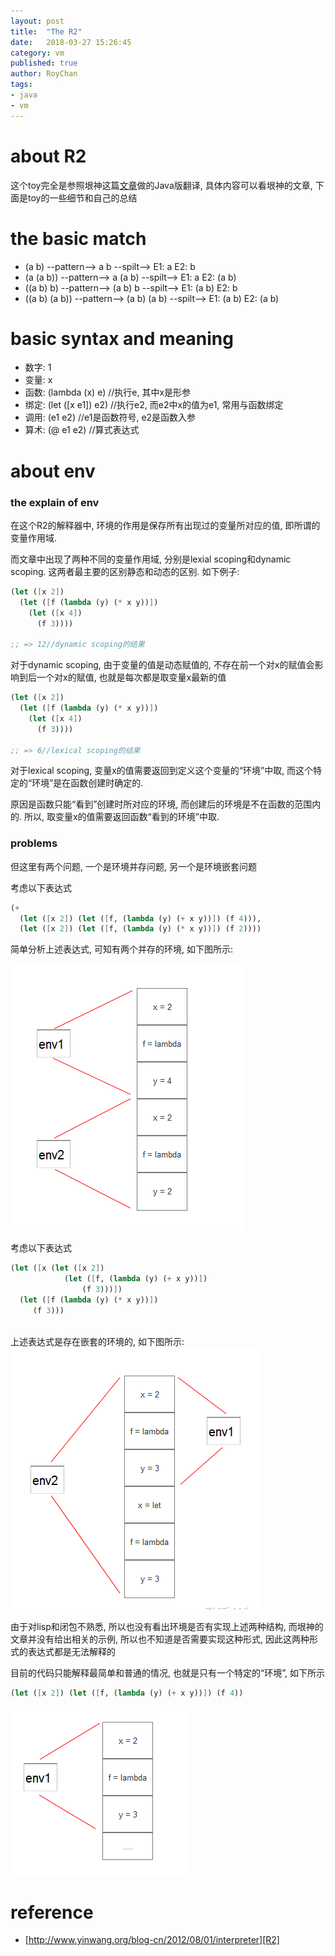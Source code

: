 ```yaml
---
layout: post
title:  "The R2"
date:   2018-03-27 15:26:45
category: vm
published: true
author: RoyChan
tags:
- java
- vm
---
```


# about R2
这个toy完全是参照垠神这篇[文章][R1]做的Java版翻译, 具体内容可以看垠神的文章, 下面是toy的一些细节和自己的总结

# the basic match
* (a b) --pattern--> a b --spilt--> E1: a E2: b  
* (a (a b)) --pattern--> a (a b) --spilt--> E1: a E2: (a b)
* ((a b) b) --pattern--> (a b) b --spilt--> E1: (a b) E2: b 
* ((a b) (a b)) --pattern--> (a b) (a b) --spilt--> E1: (a b) E2: (a b) 

# basic syntax and meaning
* 数字: 1
* 变量: x
* 函数: (lambda (x) e)
//执行e, 其中x是形参
* 绑定: (let ([x e1]) e2)
//执行e2, 而e2中x的值为e1, 常用与函数绑定
* 调用: (e1 e2)
//e1是函数符号, e2是函数入参
* 算术: (@ e1 e2)
//算式表达式

# about env
### the explain of env
在这个R2的解释器中, 环境的作用是保存所有出现过的变量所对应的值,  即所谓的变量作用域. 

而文章中出现了两种不同的变量作用域, 分别是lexial scoping和dynamic scoping. 这两者最主要的区别静态和动态的区别. 如下例子: 

```Scheme
(let ([x 2])
  (let ([f (lambda (y) (* x y))])
    (let ([x 4])
      (f 3))))

;; => 12//dynamic scoping的结果
```
对于dynamic scoping, 由于变量的值是动态赋值的, 不存在前一个对x的赋值会影响到后一个对x的赋值, 也就是每次都是取变量x最新的值

```Scheme
(let ([x 2])
  (let ([f (lambda (y) (* x y))])
    (let ([x 4])
      (f 3))))

;; => 6//lexical scoping的结果
```
对于lexical scoping, 变量x的值需要返回到定义这个变量的“环境”中取, 而这个特定的“环境”是在函数创建时确定的. 

原因是函数只能“看到”创建时所对应的环境, 而创建后的环境是不在函数的范围内的. 所以, 取变量x的值需要返回函数“看到的环境”中取. 

### problems
但这里有两个问题, 一个是环境并存问题, 另一个是环境嵌套问题

考虑以下表达式
```Scheme
(+ 
  (let ([x 2]) (let ([f, (lambda (y) (+ x y))]) (f 4))),
  (let ([x 2]) (let ([f, (lambda (y) (* x y))]) (f 2))))
```
简单分析上述表达式, 可知有两个并存的环境, 如下图所示: 

![env1_pic](https://raw.githubusercontent.com/RoyWorld/RoyWorld.github.io/master/images/20180327/20180327_env1_pic.png)

考虑以下表达式
```Scheme
(let ([x (let ([x 2]) 
            (let ([f, (lambda (y) (+ x y))])
                (f 3)))])
  (let ([f (lambda (y) (* x y))])
     (f 3)))
     
```
上述表达式是存在嵌套的环境的, 如下图所示: 
![env2_pic](https://raw.githubusercontent.com/RoyWorld/RoyWorld.github.io/master/images/20180327/20180327_env2_pic.png)

由于对lisp和闭包不熟悉, 所以也没有看出环境是否有实现上述两种结构, 而垠神的文章并没有给出相关的示例, 所以也不知道是否需要实现这种形式, 因此这两种形式的表达式都是无法解释的

目前的代码只能解释最简单和普通的情况, 也就是只有一个特定的“环境”, 如下所示
```Scheme
(let ([x 2]) (let ([f, (lambda (y) (+ x y))]) (f 4))
```
![env0_pic](https://raw.githubusercontent.com/RoyWorld/RoyWorld.github.io/master/images/20180327/20180327_env0_pic.png)

# reference
- [http://www.yinwang.org/blog-cn/2012/08/01/interpreter][R2]


[R1]: https://raw.githubusercontent.com/RoyWorld/R2/master/src/main/resources/interp.html
[R2]: http://www.yinwang.org/blog-cn/2012/08/01/interpreter